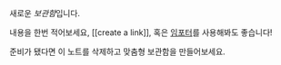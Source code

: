 새로운 *보관함*입니다.

내용을 한번 적어보세요, [[create a link]], 혹은 [임포터](https://help.obsidian.md/Plugins/Importer)를 사용해봐도 좋습니다!

준비가 됐다면 이 노트를 삭제하고 맞춤형 보관함을 만들어보세요.


